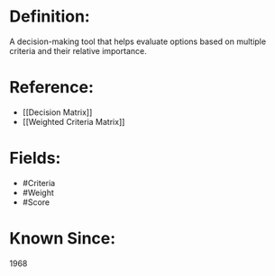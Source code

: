 

# Definition:
A decision-making tool that helps evaluate options based on multiple criteria and their relative importance.

# Reference:
- [[Decision Matrix]]
- [[Weighted Criteria Matrix]]

# Fields: 
- #Criteria
- #Weight
- #Score

# Known Since:
1968

